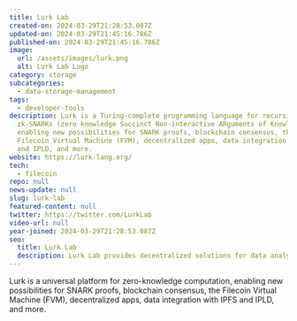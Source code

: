 ```yaml
---
title: Lurk Lab
created-on: 2024-03-29T21:28:53.087Z
updated-on: 2024-03-29T21:45:16.786Z
published-on: 2024-03-29T21:45:16.786Z
image:
  url: /assets/images/lurk.png
  alt: Lurk Lab Logo
category: storage
subcategories:
  - data-storage-management
tags:
  - developer-tools
description: Lurk is a Turing-complete programming language for recursive
  zk-SNARKs (zero knowledge Succinct Non-interactive ARguments of Knowledge)
  enabling new possibilities for SNARK proofs, blockchain consensus, the
  Filecoin Virtual Machine (FVM), decentralized apps, data integration with IPFS
  and IPLD, and more.
website: https://lurk-lang.org/
tech:
  - filecoin
repo: null
news-update: null
slug: lurk-lab
featured-content: null
twitter: https://twitter.com/LurkLab
video-url: null
year-joined: 2024-03-29T21:28:53.087Z
seo:
  title: Lurk Lab
  description: Lurk Lab provides decentralized solutions for data analysis and management.
---
```


Lurk is a universal platform for zero-knowledge computation, enabling new possibilities for SNARK proofs, blockchain consensus, the Filecoin Virtual Machine (FVM), decentralized apps, data integration with IPFS and IPLD, and more.
